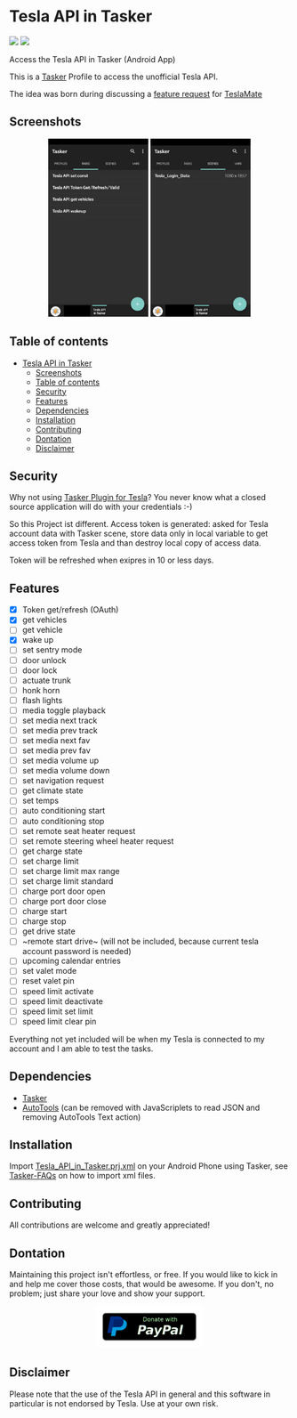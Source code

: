 # Tesla API in Tasker
[![](https://img.shields.io/github/v/release/JakobLichterfeld/Tesla_API_in_Tasker)](https://github.com/JakobLichterfeld/Tesla_API_in_Tasker/releases/latest)
[![](https://img.shields.io/badge/Donate-PayPal-informational.svg?logo=paypal)](https://www.paypal.com/cgi-bin/webscr?cmd=_s-xclick&hosted_button_id=4GWXFMNWKC7UL&source=url)

Access the Tesla API in Tasker (Android App)

This is a [Tasker](https://play.google.com/store/apps/details?id=net.dinglisch.android.taskerm) Profile to access the unofficial Tesla API.

The idea was born during discussing a [feature request](https://github.com/adriankumpf/teslamate/issues/156) for [TeslaMate](https://github.com/adriankumpf/teslamate)

## Screenshots
<p align="center"> 
  <img src="screenshots/tasks.png" alt="Tasks" title="Tasks" width="180" height="320" /> <img src="screenshots/scenes.png" alt="Scenes" title="Scenes" width="180" height="320" />
</p>

## Table of contents
- [Tesla API in Tasker](#tesla-api-in-tasker)
  - [Screenshots](#screenshots)
  - [Table of contents](#table-of-contents)
  - [Security](#security)
  - [Features](#features)
  - [Dependencies](#dependencies)
  - [Installation](#installation)
  - [Contributing](#contributing)
  - [Dontation](#dontation)
  - [Disclaimer](#disclaimer)

## Security
Why not using [Tasker Plugin for Tesla](https://play.google.com/store/apps/details?id=com.crazydog.teslatasker)? You never know what a closed source application will do with your credentials :-)

So this Project ist different.
Access token is generated: asked for Tesla account data with Tasker scene, store data only in local variable to get access token from Tesla and than destroy local copy of access data.

Token will be refreshed when exipres in 10 or less days.

## Features
- [x] Token get/refresh (OAuth)
- [x] get vehicles
- [ ] get vehicle
- [x] wake up
- [ ] set sentry mode
- [ ] door unlock
- [ ] door lock
- [ ] actuate trunk
- [ ] honk horn
- [ ] flash lights
- [ ] media toggle playback
- [ ] set media next track
- [ ] set media prev track
- [ ] set media next fav
- [ ] set media prev fav
- [ ] set media volume up
- [ ] set media volume down
- [ ] set navigation request
- [ ] get climate state
- [ ] set temps
- [ ] auto conditioning start
- [ ] auto conditioning stop
- [ ] set remote seat heater request
- [ ] set remote steering wheel heater request
- [ ] get charge state
- [ ] set charge limit
- [ ] set charge limit max range
- [ ] set charge limit standard
- [ ] charge port door open
- [ ] charge port door close
- [ ] charge start
- [ ] charge stop
- [ ] get drive state
- [ ] ~remote start drive~ (will not be included, because current tesla account password is needed)
- [ ] upcoming calendar entries
- [ ] set valet mode
- [ ] reset valet pin
- [ ] speed limit activate
- [ ] speed limit deactivate
- [ ] speed limit set limit
- [ ] speed limit clear pin

Everything not yet included will be when my Tesla is connected to my account and I am able to test the tasks.

## Dependencies
- [Tasker](https://play.google.com/store/apps/details?id=net.dinglisch.android.taskerm)
- [AutoTools](https://play.google.com/store/apps/details?id=com.joaomgcd.autotools) (can be removed with JavaScriplets to read JSON and removing AutoTools Text action)

## Installation
Import [Tesla_API_in_Tasker.prj.xml](https://github.com/JakobLichterfeld/Tesla_API_in_Tasker/blob/master/Tesla_API_in_Tasker.prj.xml) on your Android Phone using Tasker, see [Tasker-FAQs](https://tasker.joaoapps.com/userguide/en/faqs/faq-how.html#q) on how to import xml files.

## Contributing
All contributions are welcome and greatly appreciated!

## Dontation
Maintaining this project isn't effortless, or free. If you would like to kick in and help me cover those costs, that would be awesome. If you don't, no problem; just share your love and show your support.
<p align="center">
  <a href="https://www.paypal.com/cgi-bin/webscr?cmd=_s-xclick&hosted_button_id=4GWXFMNWKC7UL&source=url">
    <img src="screenshots/paypal-donate-button.png" alt="Donate with PayPal" />
  </a>
</p>

## Disclaimer
Please note that the use of the Tesla API in general and this software in particular is not endorsed by Tesla. Use at your own risk.
